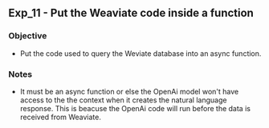 ## Exp_11 - Put the Weaviate code inside a function

### Objective
- Put the code used to query the Weviate database into an async function.

### Notes
- It must be an async function or else the OpenAi model won't have access to the the context when it creates the natural language response. This is beacuse the OpenAi code will run before the data is received from Weaviate.
